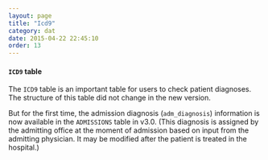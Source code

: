 ```yaml
---
layout: page
title: "Icd9"
category: dat
date: 2015-04-22 22:45:10
order: 13
---
```


#### ```ICD9``` table

The ```ICD9``` table is an important table for users to check patient
diagnoses. The structure of this table did not change in the new
version.

But for the first time, the admission diagnosis (```adm_diagnosis```)
information is now available in the ```ADMISSIONS``` table in v3.0. (This
diagnosis is assigned by the admitting office at the moment of admission
based on input from the admitting physician. It may be modified after
the patient is treated in the hospital.)

